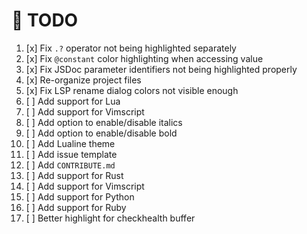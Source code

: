 # 📝 TODO

1. [x] Fix `.?` operator not being highlighted separately
2. [x] Fix `@constant` color highlighting when accessing value
3. [x] Fix JSDoc parameter identifiers not being highlighted properly
4. [x] Re-organize project files
5. [x] Fix LSP rename dialog colors not visible enough
6. [ ] Add support for Lua
7. [ ] Add support for Vimscript
8. [ ] Add option to enable/disable italics
9. [ ] Add option to enable/disable bold
10. [ ] Add Lualine theme
11. [ ] Add issue template
12. [ ] Add `CONTRIBUTE.md`
13. [ ] Add support for Rust
14. [ ] Add support for Vimscript
15. [ ] Add support for Python
16. [ ] Add support for Ruby
17. [ ] Better highlight for checkhealth buffer
